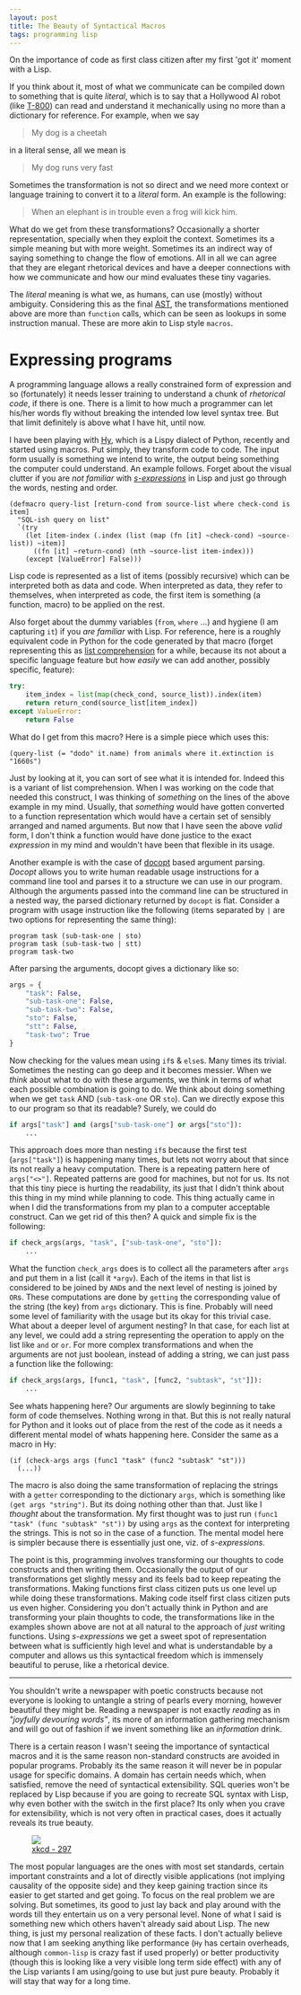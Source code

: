 ```yaml
---
layout: post
title: The Beauty of Syntactical Macros
tags: programming lisp
---
```


<p class="post-intro" markdown="1">
On the importance of code as first class citizen after my first 'got it' moment
with a Lisp.
</p>
<!--more-->

<span class="dropcap">I</span>f you think about it, most of what we communicate
can be compiled down to something that is quite *literal*, which is to say that
a Hollywood AI robot
(like [T-800](http://terminator.wikia.com/wiki/T-800_(The_Terminator))) can read
and understand it mechanically using no more than a dictionary for reference.
For example, when we say

> My dog is a cheetah

in a literal sense, all we mean is

> My dog runs very fast

Sometimes the transformation is not so direct and we need more context or
language training to convert it to a *literal* form. An example is the
following:

> When an elephant is in trouble even a frog will kick him.

What do we get from these transformations? Occasionally a shorter
representation, specially when they exploit the context. Sometimes its a simple
meaning but with more weight. Sometimes its an indirect way of saying something
to change the flow of emotions. All in all we can agree that they are elegant
rhetorical devices and have a deeper connections with how we communicate and how
our mind evaluates these tiny vagaries.

The *literal* meaning is what we, as humans, can use (mostly) without ambiguity.
Considering this as the
final [AST](https://www.wikiwand.com/en/Abstract_syntax_tree), the
transformations mentioned above are more than `function` calls, which can be
seen as lookups in some instruction manual. These are more akin to Lisp style
`macros`.

# Expressing programs

A programming language allows a really constrained form of expression and so
(fortunately) it needs lesser training to understand a chunk of *rhetorical
code*, if there is one. There is a limit to how much a programmer can let
his/her words fly without breaking the intended low level syntax tree. But that
limit definitely is above what I have hit, until now.

I have been playing with [Hy](https://github.com/hylang/hy), which is a Lispy
dialect of Python, recently and started using macros. Put simply, they transform
code to code. The input form usually is something we intend to write, the output
being something the computer could understand. An example follows. Forget about
the visual clutter if you are *not familiar*
with [*s-expressions*](https://en.wikipedia.org/wiki/S-expression) in Lisp and
just go through the words, nesting and order.

```common-lisp
(defmacro query-list [return-cond from source-list where check-cond is item]
  "SQL-ish query on list"
  `(try
    (let [item-index (.index (list (map (fn [it] ~check-cond) ~source-list)) ~item)]
      ((fn [it] ~return-cond) (nth ~source-list item-index)))
    (except [ValueError] False)))
```

<aside>
Lisp code is represented as a list of items (possibly recursive) which can be
interpreted both as data and code. When interpreted as data, they refer to
themselves, when interpreted as code, the first item is something (a function,
macro) to be applied on the rest.
</aside>

Also forget about the dummy variables (`from`, `where` ...) and hygiene (I am
capturing `it`) if you *are familiar* with Lisp. For reference, here is a
roughly equivalent code in Python for the code generated by that macro (forget
representing this
as
[list comprehension](https://docs.python.org/3/tutorial/datastructures.html#list-comprehensions) for
a while, because its not about a specific language feature but how *easily* we
can add another, possibly specific, feature):

```python
try:
    item_index = list(map(check_cond, source_list)).index(item)
    return return_cond(source_list[item_index])
except ValueError:
    return False
```

What do I get from this macro? Here is a simple piece which uses this:

```common-lisp
(query-list (= "dodo" it.name) from animals where it.extinction is "1660s")
```

Just by looking at it, you can sort of see what it is intended for. Indeed this
is a variant of list comprehension. When I was working on the code that needed
this construct, I was thinking of *something* on the lines of the above example
in my mind. Usually, that *something* would have gotten converted to a function
representation which would have a certain set of sensibly arranged and named
arguments. But now that I have seen the above *valid* form, I don't think a
function would have done justice to the exact *expression* in my mind and
wouldn't have been that flexible in its usage.

Another example is with the case of [docopt](http://docopt.org/) based argument
parsing. *Docopt* allows you to write human readable usage instructions for a
command line tool and parses it to a structure we can use in our program.
Although the arguments passed into the command line can be structured in a
nested way, the parsed dictionary returned by `docopt` is flat. Consider a
program with usage instruction like the following (items separated by `|` are
two options for representing the same thing):

```
program task (sub-task-one | sto)
program task (sub-task-two | stt)
program task-two
```

After parsing the arguments, docopt gives a dictionary like so:

```python
args = {
    "task": False,
    "sub-task-one": False,
    "sub-task-two": False,
    "sto": False,
    "stt": False,
    "task-two": True
}
```

Now checking for the values mean using `if`s & `else`s. Many times its trivial.
Sometimes the nesting can go deep and it becomes messier. When we *think* about
what to do with these arguments, we think in terms of what each possible
combination is going to do. We think about doing something when we get `task`
AND (`sub-task-one` OR `sto`). Can we directly expose this to our program so
that its readable? Surely, we could do

```python
if args["task"] and (args["sub-task-one"] or args["sto"]):
    ...
```

This approach does more than nesting `if`s because the first test
(`args["task"]`) is happening many times, but lets not worry about that since
its not really a heavy computation. There is a repeating pattern here of
`args["<>"]`. Repeated patterns are good for machines, but not for us. Its not
that this tiny piece is hurting the readability, its just that I didn't think
about this thing in my mind while planning to code. This thing actually came in
when I did the transformations from my plan to a computer acceptable construct.
Can we get rid of this then? A quick and simple fix is the following:

```python
if check_args(args, "task", ["sub-task-one", "sto"]):
    ...
```

What the function `check_args` does is to collect all the parameters after
`args` and put them in a list (call it `*argv`). Each of the items in that list
is considered to be joined by `AND`s and the next level of nesting is joined by
`OR`s. These computations are done by `getting` the corresponding value of the
string (the key) from `args` dictionary. This is fine. Probably will need some
level of familiarity with the usage but its okay for this trivial case. What
about a deeper level of argument nesting? In that case, for each list at any
level, we could add a string representing the operation to apply on the list
like `and` or `or`. For more complex transformations and when the arguments are
not just boolean, instead of adding a string, we can just pass a function like
the following:

```python
if check_args(args, [func1, "task", [func2, "subtask", "st"]]):
    ...
```

See whats happening here? Our arguments are slowly beginning to take form of
code themselves. Nothing wrong in that. But this is not really natural for
Python and it looks out of place from the rest of the code as it needs a
different mental model of whats happening here. Consider the same as a macro in
Hy:

```common-lisp
(if (check-args args (func1 "task" (func2 "subtask" "st")))
  (...))
```

The macro is also doing the same transformation of replacing the strings with a
`getter` corresponding to the dictionary `args`, which is something like `(get
args "string")`. But its doing nothing other than that. Just like I *thought*
about the transformation. My first thought was to just run `(func1 "task" (func
"subtask" "st"))` by using `args` as the context for interpreting the strings.
This is not so in the case of a function. The mental model here is simpler
because there is essentially just one, viz. of *s-expressions*.

The point is this, programming involves transforming our thoughts to code
constructs and then writing them. Occasionally the output of our transformations
get slightly messy and its feels bad to keep repeating the transformations.
Making functions first class citizen puts us one level up while doing these
transformations. Making code itself first class citizen puts us even higher.
Considering you don't actually think in Python and are transforming your plain
thoughts to code, the transformations like in the examples shown above are not
at all natural to the approach of *just* writing functions. Using
*s-expressions* we get a sweet spot of representation between what is
sufficiently high level and what is understandable by a computer and allows us
this syntactical freedom which is immensely beautiful to peruse, like a
rhetorical device.

---

You shouldn't write a newspaper with poetic constructs because not everyone is
looking to untangle a string of pearls every morning, however beautiful they
might be. Reading a newspaper is not exactly *reading* as in *"joyfully
devouring words"*, its more of an information gathering mechanism and will go
out of fashion if we invent something like an *information* drink.

There is a certain reason I wasn't seeing the importance of syntactical macros
and it is the same reason non-standard constructs are avoided in popular
programs. Probably its the same reason it will never be in popular usage for
specific domains. A domain has certain needs which, when satisfied, remove the
need of syntactical extensibility. SQL queries won't be replaced by Lisp because
if you are going to recreate SQL syntax with Lisp, why even bother with the
switch in the first place? Its only when you crave for extensibility, which is
not very often in practical cases, does it actually reveals its true beauty.

<figure>
<a href="https://xkcd.com/297/">
<img src="https://imgs.xkcd.com/comics/lisp_cycles.png">
</a>
<figcaption><a href="https://xkcd.com/297/">xkcd - 297</a></figcaption>
</figure>

The most popular languages are the ones with most set standards, certain
important constraints and a lot of directly visible applications (not implying
causality of the opposite side) and they keep gaining traction since its easier
to get started and get going. To focus on the real problem we are solving. But
sometimes, its good to just lay back and play around with the words till they
entertain us on a very personal level. None of what I said is something new
which others haven't already said about Lisp. The new thing, is just my personal
realization of these facts. I don't actually believe now that I am seeking
anything like performance (`Hy` has certain overheads, although `common-lisp` is
crazy fast if used properly) or better productivity (though this is looking like
a very visible long term side effect) with any of the Lisp variants I am
using/going to use but just pure beauty. Probably it will stay that way for a
long time.
